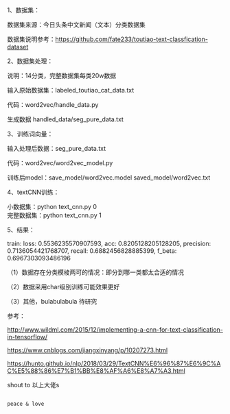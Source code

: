 1、数据集：
   
   数据集来源：今日头条中文新闻（文本）分类数据集

   数据集说明参考：https://github.com/fate233/toutiao-text-classfication-dataset

2、数据集处理：

   说明：14分类，完整数据集每类20w数据
    
   输入原始数据集：labeled_toutiao_cat_data.txt 
   
   代码：word2vec/handle_data.py 
   
   生成数据 handled_data/seg_pure_data.txt 

3、训练词向量：

  输入处理后数据：seg_pure_data.txt
  
  代码：word2vec/word2vec_model.py
  
  训练后model：save_model/word2vec.model    saved_model/word2vec.txt
 
4、textCNN训练：
  
  小数据集：python text_cnn.py 0  
  完整数据集：python text_cnn.py 1
  
5、结果：

   train: loss: 0.5536235570907593, acc: 0.8205128205128205, precision: 0.7136054421768707, recall: 0.6882456828885399, f_beta: 0.6967303093486196

  
  （1）数据存在分类模棱两可的情况：即分到哪一类都太合适的情况
  
  （2）数据采用char级别训练可能效果更好
  
  （3）其他，bulabulabula 待研究

参考：
   
   http://www.wildml.com/2015/12/implementing-a-cnn-for-text-classification-in-tensorflow/

   https://www.cnblogs.com/jiangxinyang/p/10207273.html 
     
   https://hunto.github.io/nlp/2018/03/29/TextCNN%E6%96%87%E6%9C%AC%E5%88%86%E7%B1%BB%E8%AF%A6%E8%A7%A3.html
     
     
   shout to 以上大佬s
          
                                                                           peace & love
   
                                  
 
